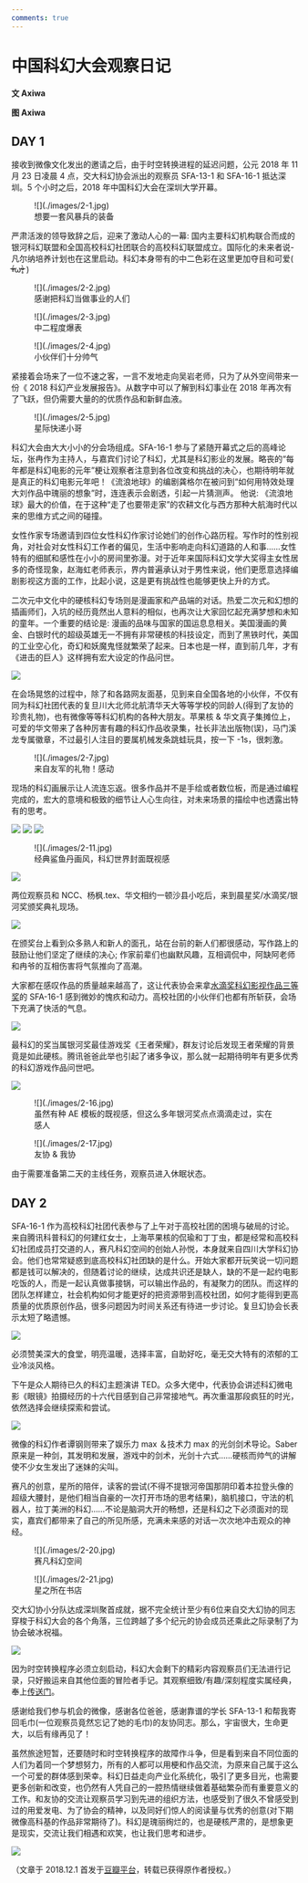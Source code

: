 ```yaml
---
comments: true
---
```

# 中国科幻大会观察日记

**文 Axiwa**

**图 Axiwa**

## DAY 1
接收到微像文化发出的邀请之后，由于时空转换进程的延迟问题，公元 2018 年 11 月 23 日凌晨 4 点，交大科幻协会派出的观察员 SFA-13-1 和 SFA-16-1 抵达深圳。5 个小时之后，2018 年中国科幻大会在深圳大学开幕。

<figure markdown="span">
  ![](./images/2-1.jpg)
  <figcaption>想要一套风暴兵的装备</figcaption>
</figure>

严肃活泼的领导致辞之后，迎来了激动人心的一幕: 国内主要科幻机构联合而成的银河科幻联盟和全国高校科幻社团联合的高校科幻联盟成立。国际化的未来者说-凡尔纳培养计划也在这里启动。科幻本身带有的中二色彩在这里更加夺目和可爱( ᵒ̴̶̥́ωᵒ̴̶̣̥̀ )

<figure markdown="span">
  ![](./images/2-2.jpg)
  <figcaption>感谢把科幻当做事业的人们</figcaption>
</figure>

<figure markdown="span">
  ![](./images/2-3.jpg)
  <figcaption>中二程度爆表</figcaption>
</figure>

<figure markdown="span">
  ![](./images/2-4.jpg)
  <figcaption>小伙伴们十分帅气</figcaption>
</figure>

紧接着会场来了一位不速之客，一言不发地走向吴岩老师，只为了从外空间带来一份《 2018 科幻产业发展报告》。从数字中可以了解到科幻事业在 2018 年再次有了飞跃，但仍需要大量的的优质作品和新鲜血液。

<figure markdown="span">
  ![](./images/2-5.jpg)
  <figcaption>星际快递小哥</figcaption>
</figure>


科幻大会由大大小小的分会场组成。SFA-16-1 参与了紧随开幕式之后的高峰论坛，张冉作为主持人，与嘉宾们讨论了科幻，尤其是科幻影业的发展。略丧的“每年都是科幻电影的元年”梗让观察者注意到各位改变和挑战的决心，也期待明年就是真正的科幻电影元年吧！《流浪地球》的编剧龚格尔在被问到“如何用特效处理大刘作品中瑰丽的想象”时，连连表示会剧透，引起一片猜测声。 他说: 《流浪地球》最大的价值，在于这种“走了也要带走家”的农耕文化与西方那种大航海时代以来的思维方式之间的碰撞。

女性作家专场邀请到四位女性科幻作家讨论她们的创作心路历程。写作时的性别视角，对社会对女性科幻工作者的偏见，生活中影响走向科幻道路的人和事……女性特有的细腻和感性在小小的房间里弥漫。对于近年来国际科幻文学大奖得主女性居多的奇怪现象，赵海虹老师表示，界内普遍承认对于男性来说，他们更愿意选择编剧影视这方面的工作，比起小说，这是更有挑战性也能够更快上升的方式。

二次元中文化中的硬核科幻专场则是漫画家和产品端的对话。热爱二次元和幻想的插画师们，入坑的经历竟然出人意料的相似，也再次让大家回忆起充满梦想和未知的童年。一个重要的结论是: 漫画的品味与国家的国运息息相关。美国漫画的黄金、白银时代的超级英雄无一不拥有非常硬核的科技设定，而到了黑铁时代，美国的工业空心化，奇幻和妖魔鬼怪就繁荣了起来。日本也是一样，直到前几年，才有《进击的巨人》这样拥有宏大设定的作品问世。

![](./images/2-6.jpg)

在会场晃悠的过程中，除了和各路网友面基，见到来自全国各地的小伙伴，不仅有同为科幻社团代表的复旦川大北师北航清华天大等等学校的同龄人(得到了友协的珍贵礼物)，也有微像等等科幻机构的各种大朋友。苹果核 & 华文真子集摊位上，可爱的华文带来了各种厉害有趣的科幻作品收录集，社长非法出版物(误)，马门溪龙专属徽章，不过最引人注目的要属机械发条跳蛙玩具，按一下 -1s，很刺激。

<figure markdown="span">
  ![](./images/2-7.jpg)
  <figcaption>来自友军的礼物！感动</figcaption>
</figure>

现场的科幻画展示让人流连忘返。很多作品并不是手绘或者数位板，而是通过编程完成的，宏大的意境和极致的细节让人心生向往，对未来场景的描绘中也透露出特有的思考。

![](./images/2-8.jpg)
![](./images/2-9.jpg)
![](./images/2-10.jpg)

<figure markdown="span">
  ![](./images/2-11.jpg)
  <figcaption>经典鲨鱼丹画风，科幻世界封面既视感</figcaption>
</figure>

![](./images/2-12.jpg)

两位观察员和 NCC、杨枫.tex、华文相约一顿沙县小吃后，来到晨星奖/水滴奖/银河奖颁奖典礼现场。

![](./images/2-13.jpg)

在颁奖台上看到众多熟人和新人的面孔，站在台前的新人们都很感动，写作路上的鼓励让他们坚定了继续的决心; 作家前辈们也幽默风趣，互相调侃中，阿缺阿老师和冉爷的互相伤害将气氛推向了高潮。

大家都在感叹作品的质量越来越高了，这让代表协会来拿[水滴奖科幻影视作品三等奖](https://www.bilibili.com/video/BV1pt411X7UG)的 SFA-16-1 感到微妙的愧疚和动力。高校社团的小伙伴们也都有所斩获，会场下充满了快活的气息。

![](./images/2-14.jpg)

最科幻的奖当属银河奖最佳游戏奖《王者荣耀》，群友讨论后发现王者荣耀的背景竟是如此硬核。腾讯爸爸此举也引起了诸多争议，那么就一起期待明年有更多优秀的科幻游戏作品问世吧。

![](./images/2-15.jpg)

<figure markdown="span">
  ![](./images/2-16.jpg)
  <figcaption>虽然有种 AE 模板的既视感，但这么多年银河奖点点滴滴走过，实在感人</figcaption>
</figure>

<figure markdown="span">
  ![](./images/2-17.jpg)
  <figcaption>友协 & 我协</figcaption>
</figure>

由于需要准备第二天的主线任务，观察员进入休眠状态。

## DAY 2

SFA-16-1 作为高校科幻社团代表参与了上午对于高校社团的困境与破局的讨论。来自腾讯科普科幻的何建红女士，上海苹果核的侃瑜和丁丁虫，都是经常和高校科幻社团成员打交道的人，赛凡科幻空间的创始人孙悦，本身就来自四川大学科幻协会。他们也常常疑惑到底高校科幻社团缺的是什么。开始大家都开玩笑说一切问题都是钱可以解决的，但随着讨论的继续，达成共识还是缺人，缺的不是一起约电影吃饭的人，而是一起认真做事接锅，可以输出作品的，有凝聚力的团队。而这样的团队怎样建立，社会机构如何才能更好的把资源带到高校社团，如何才能得到更高质量的优质原创作品，很多问题因为时间关系还有待进一步讨论。复旦幻协会长表示太短了略遗憾。

 ![](./images/2-18.jpg)

必须赞美深大的食堂，明亮温暖，选择丰富，自助好吃，毫无交大特有的浓郁的工业冷淡风格。

下午是众人期待已久的科幻主题演讲 TED。众多大佬中，代表协会讲述科幻微电影《眼镜》拍摄经历的十六代目感到自己非常接地气。再次重温那段疯狂的时光，依然选择会继续探索和尝试。

 ![](./images/2-19.jpg)

微像的科幻作者谭钢则带来了娱乐力 max ＆技术力 max 的光剑剑术导论。Saber 原来是一种剑，其发明和发展，游戏中的剑术，光剑十六式……硬核而帅气的讲解使不少女生发出了迷妹的尖叫。

赛凡的创意，星所的陪伴，读客的尝试(不得不提银河帝国那阴印着本拉登头像的超级大腰封，是他们相当自豪的一次打开市场的思考结果)，脑机接口，守法的机器人，拉丁美洲的科幻……不论是脑洞大开的畅想，还是科幻之下必须面对的现实，嘉宾们都带来了自己的所见所感，充满未来感的对话一次次地冲击观众的神经。

<figure markdown="span">
  ![](./images/2-20.jpg)
  <figcaption>赛凡科幻空间</figcaption>
</figure>

<figure markdown="span">
  ![](./images/2-21.jpg)
  <figcaption>星之所在书店</figcaption>
</figure>


交大幻协小分队达成深圳聚首成就，据不完全统计至少有6位来自交大幻协的同志穿梭于科幻大会的各个角落，三位跨越了多个纪元的协会成员还乘此之际录制了为协会破冰祝福。

![](./images/2-22.jpg)

因为时空转换程序必须立刻启动，科幻大会剩下的精彩内容观察员们无法进行记录，只好搬运来自其他位面的冒险者手记。其观察细致/有趣/深刻程度实属经典，奉上[传送门](https://mp.weixin.qq.com/s/VmCJ-MG50pApJWuOgYLh4Q)。

感谢给我们参与机会的微像，感谢各位爸爸，感谢靠谱的学长 SFA-13-1 和帮我寄回毛巾(一位观察员竟然忘记了她的毛巾)的友协同志。那么，宇宙很大，生命更大，以后有缘再见了！

虽然旅途短暂，还要随时和时空转换程序的故障作斗争，但是看到来自不同位面的人们为着同一个梦想努力，所有的人都可以用梗和作品交流，为原来自己属于这么一个可爱的群体感到荣幸。科幻日益走向产业化系统化，吸引了更多目光，也需要更多创新和改变，也仍然有人凭自己的一腔热情继续做着基础繁杂而有重要意义的工作。和友协的交流让观察员学习到先进的组织方法，也感受到了很久不曾感受到过的用爱发电、为了协会的精神，以及同好们惊人的阅读量与优秀的创意(对下期微像高科基的作品非常期待了)。科幻是瑰丽绚烂的，也是硬核严肃的，是想象更是现实，交流让我们相遇和欢笑，也让我们思考和进步。

![](./images/2-23.jpg)


（文章于 2018.12.1 首发于[豆瓣平台](https://www.douban.com/note/698559564)，转载已获得原作者授权。）
